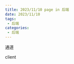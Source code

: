 ```yaml
---
title: 2023/11/10 page in 后端
date: 2023/11/10
tags:
 - 后端
categories:
 - 后端
---
```




通道



client

